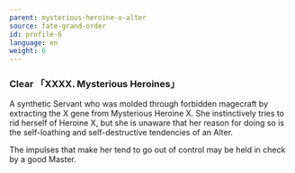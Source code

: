 ```yaml
---
parent: mysterious-heroine-x-alter
source: fate-grand-order
id: profile-6
language: en
weight: 6
---
```


### Clear 「XXXX. Mysterious Heroines」

A synthetic Servant who was molded through forbidden magecraft by extracting the X gene from Mysterious Heroine X. She instinctively tries to rid herself of Heroine X, but she is unaware that her reason for doing so is the self-loathing and self-destructive tendencies of an Alter.

The impulses that make her tend to go out of control may be held in check by a good Master.
